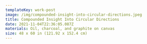 ```yaml
---
templateKey: work-post
image: /img/compounded-insight-into-circular-directions.jpeg
title: Compounded Insight Into Circular Directions
date: 2021-11-04T22:36:05.087Z
materials: Oil, charcoal, and graphite on canvas
size: 48 x 60 in (121.92 x 152.4 cm)
---
```

